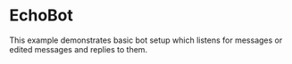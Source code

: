 # EchoBot

This example demonstrates basic bot setup which listens for messages or edited messages and replies to them.
